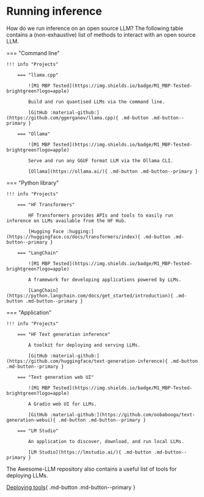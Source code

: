 # Running inference

How do we run inference on an open source LLM? The following table contains a (non-exhaustive) list of methods to interact with an open source LLM.

=== "Command line"

    !!! info "Projects"

        === "llama.cpp"

            ![M1 MBP Tested](https://img.shields.io/badge/M1_MBP-Tested-brightgreen?logo=apple)

            Build and run quantised LLMs via the command line.

            [GitHub :material-github:](https://github.com/ggerganov/llama.cpp){ .md-button .md-button--primary }

        === "Ollama"

            ![M1 MBP Tested](https://img.shields.io/badge/M1_MBP-Tested-brightgreen?logo=apple)

            Serve and run any GGUF format LLM via the Ollama CLI.

            [Ollama](https://ollama.ai/){ .md-button .md-button--primary }

=== "Python library"

    !!! info "Projects"

        === "HF Transformers"

            HF Transformers provides APIs and tools to easily run inference on LLMs available from the HF Hub.

            [Hugging Face :hugging:](https://huggingface.co/docs/transformers/index){ .md-button .md-button--primary }

        === "LangChain"

            ![M1 MBP Tested](https://img.shields.io/badge/M1_MBP-Tested-brightgreen?logo=apple)

            A framework for developing applications powered by LLMs.

            [LangChain](https://python.langchain.com/docs/get_started/introduction){ .md-button .md-button--primary }

=== "Application"

    !!! info "Projects"

        === "HF Text generation inference"

            A toolkit for deploying and serving LLMs.

            [GitHub :material-github:](https://github.com/huggingface/text-generation-inference){ .md-button .md-button--primary }

        === "Text generation web UI"

            ![M1 MBP Tested](https://img.shields.io/badge/M1_MBP-Tested-brightgreen?logo=apple)

            A Gradio web UI for LLMs.

            [GitHub :material-github:](https://github.com/oobabooga/text-generation-webui){ .md-button .md-button--primary }

        === "LM Studio"

            An application to discover, download, and run local LLMs.

            [LM Studio](https://lmstudio.ai/){ .md-button .md-button--primary }

The Awesome-LLM repository also contains a useful list of tools for deploying LLMs.

[Deploying tools](https://github.com/Hannibal046/Awesome-LLM?tab=readme-ov-file#deploying-tools){ .md-button .md-button--primary }